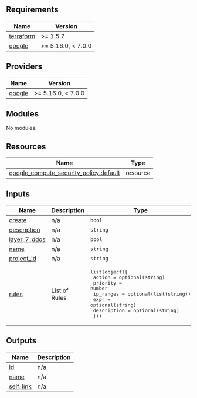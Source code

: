 <!-- BEGIN_TF_DOCS -->
## Requirements

| Name | Version |
|------|---------|
| <a name="requirement_terraform"></a> [terraform](#requirement\_terraform) | >= 1.5.7 |
| <a name="requirement_google"></a> [google](#requirement\_google) | >= 5.16.0, < 7.0.0 |

## Providers

| Name | Version |
|------|---------|
| <a name="provider_google"></a> [google](#provider\_google) | >= 5.16.0, < 7.0.0 |

## Modules

No modules.

## Resources

| Name | Type |
|------|------|
| [google_compute_security_policy.default](https://registry.terraform.io/providers/hashicorp/google/latest/docs/resources/compute_security_policy) | resource |

## Inputs

| Name | Description | Type | Default | Required |
|------|-------------|------|---------|:--------:|
| <a name="input_create"></a> [create](#input\_create) | n/a | `bool` | `null` | no |
| <a name="input_description"></a> [description](#input\_description) | n/a | `string` | `null` | no |
| <a name="input_layer_7_ddos"></a> [layer\_7\_ddos](#input\_layer\_7\_ddos) | n/a | `bool` | `false` | no |
| <a name="input_name"></a> [name](#input\_name) | n/a | `string` | `null` | no |
| <a name="input_project_id"></a> [project\_id](#input\_project\_id) | n/a | `string` | n/a | yes |
| <a name="input_rules"></a> [rules](#input\_rules) | List of Rules | <pre>list(object({<br/>    action      = optional(string)<br/>    priority    = number<br/>    ip_ranges   = optional(list(string))<br/>    expr        = optional(string)<br/>    description = optional(string)<br/>  }))</pre> | `[]` | no |

## Outputs

| Name | Description |
|------|-------------|
| <a name="output_id"></a> [id](#output\_id) | n/a |
| <a name="output_name"></a> [name](#output\_name) | n/a |
| <a name="output_self_link"></a> [self\_link](#output\_self\_link) | n/a |
<!-- END_TF_DOCS -->